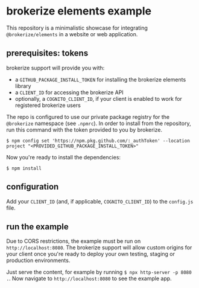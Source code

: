 # brokerize elements example
This repository is a minimalistic showcase for integrating `@brokerize/elements` in a website or web application.

## prerequisites: tokens

brokerize support will provide you with:

- a `GITHUB_PACKAGE_INSTALL_TOKEN` for installing the brokerize elements library
- a `CLIENT_ID` for accessing the brokerize API
- optionally, a `COGNITO_CLIENT_ID`, if your client is enabled to work for registered brokerize users

The repo is configured to use our private package registry for the `@brokerize` namespace (see `.npmrc`). In order to install from the repository, run this command with the token provided to you by brokerize.

```
$ npm config set 'https://npm.pkg.github.com/:_authToken' --location project "<PROVIDED_GITHUB_PACKAGE_INSTALL_TOKEN>"
```

Now you're ready to install the dependencies:

```
$ npm install
```

## configuration

Add your `CLIENT_ID` (and, if applicable, `COGNITO_CLIENT_ID`) to the `config.js` file.

## run the example
Due to CORS restrictions, the example must be run on `http://localhost:8080`. The brokerize support will allow custom origins for your client once you're ready to deploy your own testing, staging or production environments.

Just serve the content, for example by running `$ npx http-server -p 8080 .`. Now navigate to `http://localhost:8080` to see the example app.
